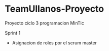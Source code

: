 # TeamUllanos-Proyecto
Proyecto ciclo 3 programacion MinTic

Sprint 1

- Asignacion de roles por el scrum master
